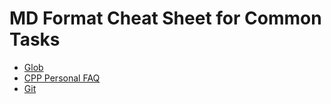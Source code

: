 # MD Format Cheat Sheet for Common Tasks
* [Glob](globbing.md)
* [CPP Personal FAQ](cpp_personal_faq.md)
* [Git](git.md)
